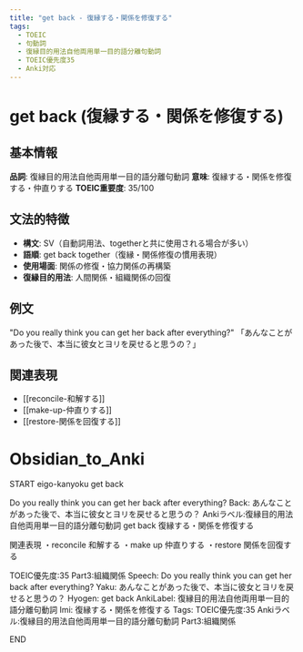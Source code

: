 ```yaml
---
title: "get back - 復縁する・関係を修復する"
tags:
  - TOEIC
  - 句動詞
  - 復縁目的用法自他両用単一目的語分離句動詞
  - TOEIC優先度35
  - Anki対応
---
```


# get back (復縁する・関係を修復する)

## 基本情報
**品詞**: 復縁目的用法自他両用単一目的語分離句動詞
**意味**: 復縁する・関係を修復する・仲直りする
**TOEIC重要度**: 35/100

## 文法的特徴
- **構文**: SV（自動詞用法、togetherと共に使用される場合が多い）
- **語順**: get back together（復縁・関係修復の慣用表現）
- **使用場面**: 関係の修復・協力関係の再構築
- **復縁目的用法**: 人間関係・組織関係の回復

## 例文
"Do you really think you can get her back after everything?"
「あんなことがあった後で、本当に彼女とヨリを戻せると思うの？」

## 関連表現
- [[reconcile-和解する]]
- [[make-up-仲直りする]]
- [[restore-関係を回復する]]

# Obsidian_to_Anki
START
eigo-kanyoku
get back

Do you really think you can get her back after everything?
Back: 
あんなことがあった後で、本当に彼女とヨリを戻せると思うの？
Ankiラベル:復縁目的用法自他両用単一目的語分離句動詞
get back
復縁する・関係を修復する

関連表現
・reconcile 和解する
・make up 仲直りする
・restore 関係を回復する

TOEIC優先度:35
Part3:組織関係
Speech: Do you really think you can get her back after everything?
Yaku: あんなことがあった後で、本当に彼女とヨリを戻せると思うの？
Hyogen: get back
AnkiLabel: 復縁目的用法自他両用単一目的語分離句動詞
Imi: 復縁する・関係を修復する
Tags: TOEIC優先度:35 Ankiラベル:復縁目的用法自他両用単一目的語分離句動詞 Part3:組織関係
<!--ID: 1753274318636-->
END 